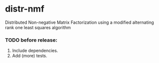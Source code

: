 # distr-nmf
Distributed Non-negative Matrix Factorization using a modified alternating rank one least squares algorithm

### TODO before release:
1. Include dependencies.
2. Add (more) tests.
